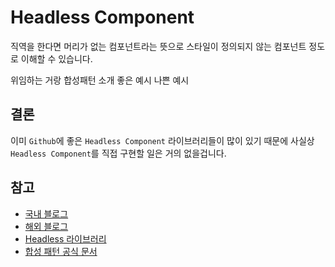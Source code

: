 # Headless Component

직역을 한다면 머리가 없는 컴포넌트라는 뜻으로 스타일이 정의되지 않는 컴포넌트 정도로 이해할 수 있습니다.

위임하는 거랑 합성패턴 소개
좋은 예시 나쁜 예시

## 결론
이미 `Github`에 좋은 `Headless Component` 라이브러리들이 많이 있기 때문에 사실상 `Headless Component`를 직접 구현할 일은 거의 없을겁니다. 

## 참고
- [국내 블로그](https://jbee.io/react/headless-concept/)
- [해외 블로그](https://www.joshbritz.co/posts/the-sexiness-of-headless-ui/)
- [Headless 라이브러리](https://headlessui.dev/)
- [합성 패턴 공식 문서](https://ko.reactjs.org/docs/composition-vs-inheritance.html)